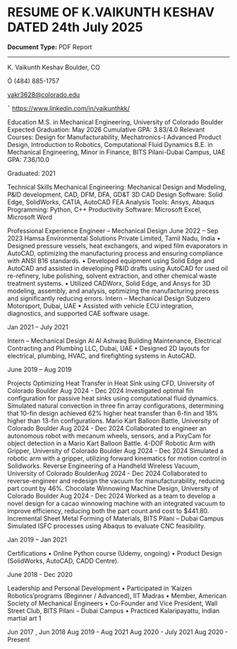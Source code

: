 # RESUME OF K.VAIKUNTH KESHAV DATED 24th July 2025

**Document Type:** PDF Report

---

K. Vaikunth Keshav
Boulder, CO

Ó (484) 885-1757

vakr3628@colorado.edu

¯ https://www.linkedin.com/in/vaikunthkk/

Education
M.S. in Mechanical Engineering, University of Colorado Boulder
Expected Graduation: May 2026
Cumulative GPA: 3.83/4.0
Relevant Courses: Design for Manufacturability, Mechatronics-I
Advanced Product Design, Introduction to Robotics, Computational Fluid Dynamics
B.E. in Mechanical Engineering, Minor in Finance, BITS Pilani-Dubai Campus, UAE
GPA: 7.36/10.0

Graduated: 2021

Technical Skills
Mechanical Engineering: Mechanical Design and Modeling, P&ID development, CAD, DFM, DFA, GD&T
3D CAD Design Software: Solid Edge, SolidWorks, CATIA, AutoCAD
FEA Analysis Tools: Ansys, Abaqus
Programming: Python, C++
Productivity Software: Microsoft Excel, Microsoft Word

Professional Experience
Engineer – Mechanical Design
June 2022 – Sep 2023
Hamsa Environmental Solutions Private Limited, Tamil Nadu, India
• Designed pressure vessels, heat exchangers, and wiped film evaporators in AutoCAD, optimizing the manufacturing
process and ensuring compliance with ANSI B16 standards.
• Developed equipment using Solid Edge and AutoCAD and assisted in developing P&ID drafts using AutoCAD for used
oil re-refinery, lube polishing, solvent extraction, and other chemical waste treatment systems.
• Utilized CADWorx, Solid Edge, and Ansys for 3D modeling, assembly, and analysis, optimizing the manufacturing
process and significantly reducing errors.
Intern – Mechanical Design
Subzero Motorsport, Dubai, UAE
• Assisted with vehicle ECU integration, diagnostics, and supported CAE software usage.

Jan 2021 – July 2021

Intern – Mechanical Design
Al Al Ashwaq Building Maintenance, Electrical Contracting and Plumbing LLC, Dubai, UAE
• Designed 2D layouts for electrical, plumbing, HVAC, and firefighting systems in AutoCAD.

June 2019 – Aug 2019

Projects
Optimizing Heat Transfer in Heat Sink using CFD, University of Colorado Boulder Aug 2024 - Dec 2024
Investigated optimal fin configuration for passive heat sinks using computational fluid dynamics. Simulated natural
convection in three fin array configurations, determining that 10-fin design achieved 62% higher heat transfer than 6-fin
and 18% higher than 13-fin configurations.
Mario Kart Balloon Battle, University of Colorado Boulder
Aug 2024 - Dec 2024
Collaborated to engineer an autonomous robot with mecanum wheels, sensors, and a PixyCam for object detection in a
Mario Kart Balloon Battle.
4-DOF Robotic Arm with Gripper, University of Colorado Boulder
Aug 2024 - Dec 2024
Simulated a robotic arm with a gripper, utilizing forward kinematics for motion control in Solidworks.
Reverse Engineering of a Handheld Wireless Vacuum, University of Colorado BoulderAug 2024 - Dec 2024
Collaborated to reverse-engineer and redesign the vacuum for manufacturability, reducing part count by 46%.
Chocolate Winnowing Machine Design, University of Colorado Boulder
Aug 2024 - Dec 2024
Worked as a team to develop a novel design for a cacao winnowing machine with an integrated vacuum to improve
efficiency, reducing both the part count and cost to $441.80.
Incremental Sheet Metal Forming of Materials, BITS Pilani – Dubai Campus
Simulated ISFC processes using Abaqus to evaluate CNC feasibility.

Jan 2019 – Jan 2021

Certifications
• Online Python course (Udemy, ongoing)
• Product Design (SolidWorks, AutoCAD, CADD Centre).

June 2018 - Dec 2020

Leadership and Personal Development
• Participated in ’Kaizen Robotics’programs (Beginner / Advanced), IIT Madras
• Member, American Society of Mechanical Engineers
• Co-Founder and Vice President, Wall Street Club, BITS Pilani – Dubai Campus
• Practiced Kalaripayattu, Indian martial art
1

Jun 2017 , Jun 2018
Aug 2019 - Aug 2021
Aug 2020 - July 2021
Aug 2020 - Present

